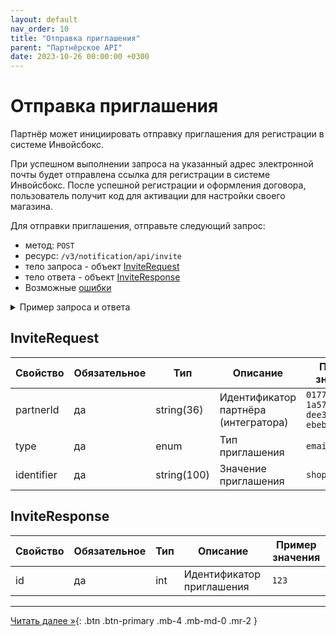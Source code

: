 ```yaml
---
layout: default
nav_order: 10
title: "Отправка приглашения"
parent: "Партнёрское API"
date: 2023-10-26 00:00:00 +0300
---
```


# Отправка приглашения

Партнёр может инициировать отправку приглашения для регистрации в системе Инвойсбокс.

При успешном выполнении запроса на указанный адрес электронной почты будет отправлена ссылка для
регистрации в системе Инвойсбокс. После успешной регистрации и оформления договора, пользователь
получит код для активации для настройки своего магазина.

Для отправки приглашения, отправьте следующий запрос:

- метод: `POST`
- ресурс: `/v3/notification/api/invite`
- тело запроса - объект [InviteRequest](#inviterequest)
- тело ответа - объект [InviteResponse](#inviteresponse)
- Возможные [ошибки](/docs/dictionary/error/)


<details>
  <summary>Пример запроса и ответа</summary>
<section markdown="1">
``` json
POST /v3/notification/api/invite
Authorization: Bearer b37c4c689295904ed21eee5d9a48d42e
Content-Type: application/json
Accept: application/json
{
   "identifier": "shop@shop.com",
   "type": "email",
   "partnerId": "ffffffff-ffff-ffff-ffff-ffffffffffff"
}
```
</section>
<section markdown="1">
``` json
{
   "data":{
      "id":"d5490c3d-e2f8-4f90-aa8b-87b1cd2956af"
   }
}
```
</section>
</details>

## InviteRequest

| Свойство        | Обязательное | Тип             | Описание                                                            | Пример значения                        |
|-----------------|--------------|-----------------|---------------------------------------------------------------------|----------------------------------------|
| partnerId       | да           | string(36)      | Идентификатор партнёра (интегратора)                                | `01771534-1a57-f184-dee3-ebeb91dded76` |
| type            | да           | enum            | Тип приглашения                                                     | `email` |
| identifier      | да           | string(100)     | Значение приглашения                                                | `shop@shop.com` |

## InviteResponse


| Свойство                  | Обязательное | Тип   | Описание                     | Пример значения |
|---------------------------|--------------|-------|------------------------------|-----------------|
| id                        | да           | int   | Идентификатор приглашения    | `123`           |



---

[Читать далее &raquo;](/docs/dictionary){: .btn .btn-primary .mb-4 .mb-md-0 .mr-2 }

